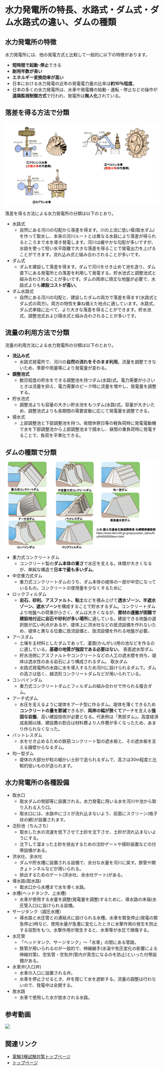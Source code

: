 # 水力発電所の特長、水路式・ダム式・ダム水路式の違い、ダムの種類

## 水力発電所の特徴

水力発電所には、他の発電方式と比較して一般的に以下の特徴があります。

- **短時間で起動･停止**できる
- **耐用年数が長い**
- **エネルギー変換効率が高い**
- 日本における水力発電の近年の発電電力量の比率は**約10％程度**。
- 日本の多くの水力発電所は、水車や発電機の始動・運転・停止などの操作が**遠隔監視制御方式**で行われ、発電所は**無人化**されている。

## 落差を得る方法で分類

![picture 1](01_suiryoku1_dam1.png)  


落差を得る方法による水力発電所の分類は以下のとおり。

- 水路式
    - 自然にある河川の勾配から落差を得ます。川の上流に低い堰(取水ダム)を作って取水し、本来の河川ルートとは異なる水路により落差が得られるところまで水を導き発電します。河川は緩やかな勾配が多いですが、水路を使って短い水平距離で大きな落差を得ることで発電出力を上げることができます。流れ込み式と組み合わされることが多いです。
- ダム式
    - ダムを建設して落差を得ます。ダムで河川をせき止めて池を造り、ダム直下にある発電所との落差を利用して発電する。貯水池式と調整池式と組み合わされることが多いです。ダムの両岸に頑丈な地盤が必要で、水路式よりも**建設コストが高い**。
- ダム水路式
    - 自然にある河川の勾配と、建設したダムの両方で落差を得ます(水路式とダム式の両方)。両方の特性を兼ね備えた地点に適しています。水路式、ダム式単独に比べて、より大きな落差を得ることができます。貯水池式、調整池式および揚水式と組み合わされることが多いです。


## 流量の利用方法で分類

流量の利用方法による水力発電所の分類は以下のとおり。

- **流込み式**
    - 水路式発電所で、河川の**自然の流れをそのまま利用**。流量を調整できないため、季節や雨量等により発電量が変わる。
- **調整池式**
    - 数日程度の貯水をできる調整池を持つダム(水路)式。電力需要が小さいときは流量を抑え、電力需要のピーク時に流量を増やし、発電量を調整する。
- 貯水池式
    - 調整池よりも容量の大きい貯水池をもつダム(水路)式。容量が大きいため、調整池式よりも長期間の需要変動に応じて発電量を調整できる。
- 揚水式
    - 上部調整池と下部調整池を持つ。夜間休祭日等の軽負荷時に発電電動機で水を下部調整池から上部調整池まで揚水し、昼間の重負荷時に発電することで、負荷を平準化できる。

## ダムの種類で分類

![picture 1](01_suiryoku1_dam2.png)  

- 重力式コンクリートダム
    - コンクリート製の**ダム本体の重さ**で水圧を支える。体積が大きくなるが、単純な構造で**日本で最も多いダム**。
- 中空重力式ダム
    - 重力式コンクリートダムのうち、ダム本体の堤体の一部が中空になっているもの。コンクリートの使用量を少なくするために
- ロックフィルダム
    - **岩石、砂利、アスファルト、粘土**などを積み上げて**透水ゾーン、半遮水ゾーン、遮水ゾーン**を構成することで貯水するダム。コンクリートダムより地盤への荷重が小さく、ダムは大きくなるが、**資材の運搬が困難で建設地付近に岩石や砂利が多い場所**に適している。建設できる地盤の選択肢が広い利点があるが、堤体上に洪水吐などの放流設備を作れないため、堤体と異なる位置に放流設備と、放流設備を作れる地盤が必要。
- アースダム
    - 土壌を主材料としたダムであって、灌漑(かんがい)用の池などを作るのに適している。**基礎の地質が強固である必要はない**。
表面遮水型ダム
    - 貯水池側にアスファルトやコンクリートなどの人工の遮水壁を持ち、堤体は透水性のある岩石により構成されるダム。
取水ダム
    - 水路式発電所の水路に水を導入するため河川に設けられるダムで。ダムの高さは低く、越流形コンクリートダムなどが用いられている。
- コンバインダム
    - 重力式コンクリートダムとフィルダムの組み合わせで作られる複合ダム。
- アーチ式ダム
    - 水圧を支えるように堤体をアーチ型に作るダム。堤体を薄くできるため**コンクリートの量を節減**できるが、**両岸の幅が狭くて**アーチを支える**強固な岩盤**、高い建設技術が必要となる。代表例は「黒部ダム」。高度経済成長期以降、建設費の割合は材料費より人件費が多くなったため、あまり作られなくなった。
- バットレスダム
    - 水をせき止めるための鉄筋コンクリート製の遮水板と、その遮水板を支える擁壁からなるダム。
- 均一型ダム
    - 堤体の大部分が粒の細かい土砂で造られるダムで、高さは30m程度と比較的低いものが造られます。

## 水力発電所の各種設備

- 取水口
    - 取水ダムの側部等に設置される。水力発電に用いる水を河川や池から取り入れる入り口。
    - 取水口には、水路中にゴミが流れ込まないよう、前面にスクリーン(格子状の網)が設置されます。
- 沈砂池（ちんさち）
    - 取水した水の流速を低下させて土砂を沈下させ、土砂が流れ込まないようにする。
    - 沈下して溜まった土砂を排出するための沈砂ゲートや揚砂装置などの付帯設備がある。
- 洪水吐、余水吐
    - ダムや貯水槽に設置される設備で、余分な水量を河川に戻す。鉄管や開きょトンネルなどが用いられる。
    - 排出するためのゲート(洪水吐、余水吐ゲート)がある。
- 導水路(取水路)
    - 取水口から水槽まで水を導く水路。
- 水槽(ヘッドタンク、上水槽)
    - 水車が使用する水量を調整(発電量を調整)するために、導水路の末端(水圧管入口)に設けられる設備。
- サージタンク（調圧水槽）
    - 導水路と水圧管との連結点に設けられる水槽。水車を緊急停止(発電の緊急停止)時など、使用水量が急激に変化したときに水撃作用の発生を防止する役割をもつ。水撃作用が発生すると、水車等が水圧で損傷する。
- 水圧管
    - 「ヘッドタンク、サージタンク」〜「水車」の間にある管路。
    - 鉄管が用いられるのが一般的で、伸縮継手(水温や気圧変化の影響による伸縮対策)、空気管・空気弁(管内が真空になるのを防止)といった付帯設備がある。
- 水車弁(入口弁)
    - 水車の入口に設置される弁。
    - 水車を停止させるとき、弁を閉じて水を遮断する。流量の調整は行わないので、発電中は全開する。
- 放水路
    - 水車で使用した水が放水される水路。



## 参考動画

[![](https://img.youtube.com/vi/K7k92qwpMNo/0.jpg)](https://www.youtube.com/watch?v=K7k92qwpMNo)


## 関連リンク

- [電験3種試験対策トップページ](../index.md)
- [トップページ](../../../index.md)